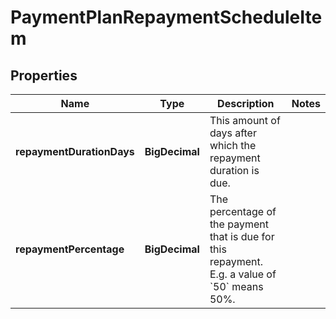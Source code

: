 

# PaymentPlanRepaymentScheduleItem


## Properties

| Name | Type | Description | Notes |
|------------ | ------------- | ------------- | -------------|
|**repaymentDurationDays** | **BigDecimal** | This amount of days after which the repayment duration is due. |  |
|**repaymentPercentage** | **BigDecimal** | The percentage of the payment that is due for this repayment. E.g. a value of &#x60;50&#x60; means 50%. |  |




